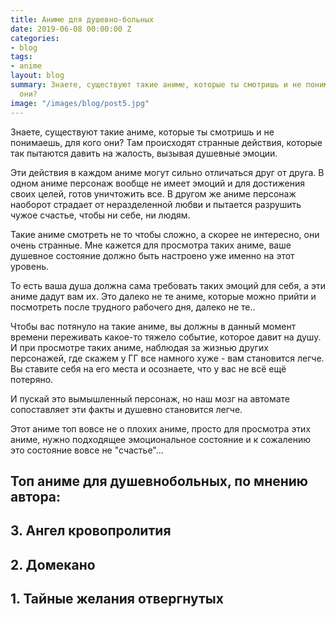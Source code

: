```yaml
---
title: Аниме для душевно-больных
date: 2019-06-08 00:00:00 Z
categories:
- blog
tags:
- anime
layout: blog
summary: Знаете, существуют такие аниме, которые ты смотришь и не понимаешь, для кого
  они?
image: "/images/blog/post5.jpg"
---
```


Знаете, существуют такие аниме, которые ты смотришь и не понимаешь, для кого они? Там происходят странные действия, которые так пытаются давить на жалость, вызывая душевные эмоции.

Эти действия в каждом аниме могут сильно отличаться друг от друга. В одном аниме персонаж вообще не имеет эмоций и для достижения своих целей, готов уничтожить все. В другом же аниме персонаж наоборот страдает от неразделенной любви и пытается разрушить чужое счастье, чтобы ни себе, ни людям.

Такие аниме смотреть не то чтобы сложно, а скорее не интересно, они очень странные. Мне кажется для просмотра таких аниме, ваше душевное состояние должно быть настроено уже именно на этот уровень.

То есть ваша душа должна сама требовать таких эмоций для себя, а эти аниме дадут вам их. Это далеко не те аниме, которые можно прийти и посмотреть после трудного рабочего дня, далеко не те..

Чтобы вас потянуло на такие аниме, вы должны в данный момент времени переживать какое-то тяжело событие, которое давит на душу. И при просмотре таких аниме, наблюдая за жизнью других персонажей, где скажем у ГГ все намного хуже - вам становится легче. Вы ставите себя на его места и осознаете, что у вас не всё ещё потеряно.

И пускай это вымышленный персонаж, но наш мозг на автомате сопоставляет эти факты и душевно становится легче.

Этот аниме топ вовсе не о плохих аниме, просто для просмотра этих аниме, нужно подходящее эмоциональное состояние и к сожалению это состояние вовсе не "счастье"...

<h2>Топ аниме для душевнобольных, по мнению автора:</h2>

<h2>3. Ангел кровопролития</h2>

<h2>2. Домекано</h2>

<h2>1. Тайные желания отвергнутых</h2>
